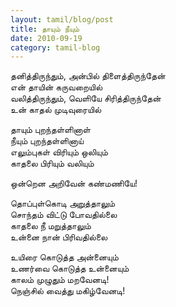 ```yaml
---
layout: tamil/blog/post
title: தாயும் நீயும்
date: 2010-09-19
category: tamil-blog
---
```


தனித்திருந்தும், அன்பில் திளைத்திருந்தேன் <br/>
என் தாயின் கருவறையில் <br/>
வலித்திருந்தும், வெளியே சிரித்திருந்தேன் <br/>
உன் காதல் முடிவுரையில்

தாயும் புறந்தள்ளினாள் <br/>
நீயும் புறந்தள்ளினாய் <br/>
எலும்புகள் விரியும் ஒலியும் <br/>
காதலை பிரியும் வலியும்

ஒன்றென அறிவேன் கண்மணியே!

தொப்புள்கொடி அறுத்தாலும் <br/>
சொந்தம் விட்டு போவதில்லை <br/>
காதலை நீ மறுத்தாலும் <br/>
உன்னை நான் பிரிவதில்லை

உயிரை கொடுத்த அன்னையும் <br/>
உணர்வை கொடுத்த உன்னையும் <br/>
காலம் முழுதும் மறவேனடி! <br/>
நெஞ்சில் வைத்து மகிழ்வேனடி!
